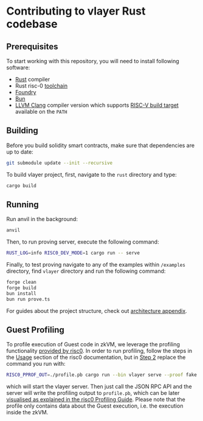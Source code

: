 # Contributing to vlayer Rust codebase

## Prerequisites

To start working with this repository, you will need to install following software:

- [Rust](https://www.rust-lang.org/tools/install) compiler
- Rust risc-0 [toolchain](https://dev.risczero.com/api/zkvm/quickstart)
- [Foundry](https://book.getfoundry.sh/getting-started/installation)
- [Bun](https://bun.sh)
- [LLVM Clang](https://clang.llvm.org/) compiler version which supports [RISC-V build target](https://llvm.org/docs/RISCVUsage.html) available on the `PATH`

## Building

Before you build solidity smart contracts, make sure that dependencies are up to date:
```sh
git submodule update --init --recursive
```

To build vlayer project, first, navigate to the `rust` directory and type:

```sh
cargo build
```

## Running

Run anvil in the background:
```sh
anvil
```

Then, to run proving server, execute the following command:
```sh
RUST_LOG=info RISC0_DEV_MODE=1 cargo run -- serve
```

Finally, to test proving navigate to any of the examples within `/examples` directory, find `vlayer` directory and run the following command:
```sh
forge clean 
forge build
bun install 
bun run prove.ts
``` 

For guides about the project structure, check out [architecture appendix](/appendix/architecture.md).

## Guest Profiling

To profile execution of Guest code in zkVM, we leverage the profiling functionality [provided by risc0](https://dev.risczero.com/api/zkvm/profiling). In order to run profiling, follow the steps in the [Usage](https://dev.risczero.com/api/zkvm/profiling#usage) section of the risc0 documentation, but in [Step 2](https://dev.risczero.com/api/zkvm/profiling#step-2-running) replace the command you run with:

```sh
RISC0_PPROF_OUT=./profile.pb cargo run --bin vlayer serve --proof fake
```

which will start the vlayer server. Then just call the JSON RPC API and the server will write the profiling output to `profile.pb`, which can be later [visualised as explained in the risc0 Profiling Guide](https://dev.risczero.com/api/zkvm/profiling#step-3-visualization). Please note that the profile only contains data about the Guest execution, i.e. the execution inside the zkVM.
